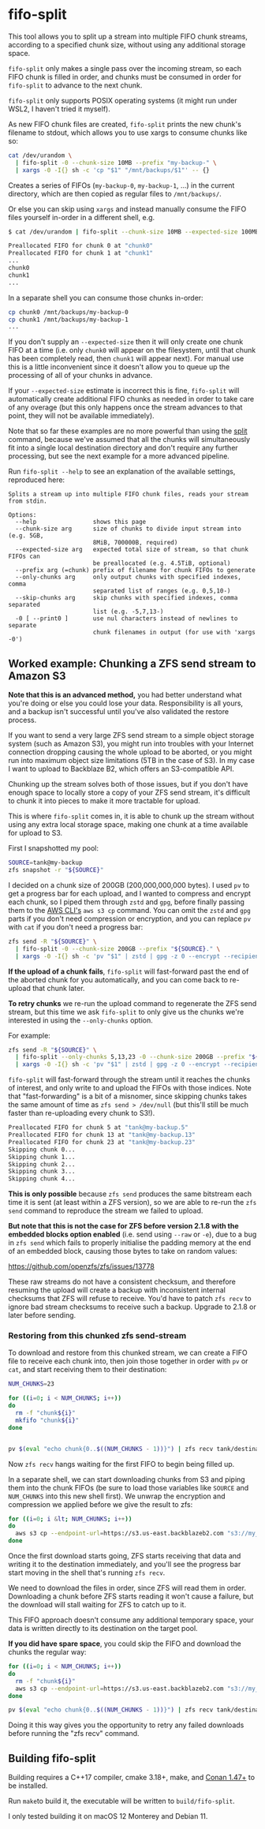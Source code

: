 # fifo-split

This tool allows you to split up a stream into multiple FIFO chunk streams, according to a specified
chunk size, without using any additional storage space. 

`fifo-split` only makes a single pass over the incoming stream, so each FIFO chunk is filled 
in order, and chunks must be consumed in order for `fifo-split` to advance to the next chunk.

`fifo-split` only supports POSIX operating systems (it might run under WSL2, I haven't tried it myself).

As new FIFO chunk files are created, `fifo-split` prints the new chunk's filename to stdout, which allows you to use 
xargs to consume chunks like so:

```bash
cat /dev/urandom \
  | fifo-split -0 --chunk-size 10MB --prefix "my-backup-" \
  | xargs -0 -I{} sh -c 'cp "$1" "/mnt/backups/$1"' -- {}
```

Creates a series of FIFOs (`my-backup-0`, `my-backup-1`, ...) in the current directory, which are then copied as regular 
files to `/mnt/backups/`.

Or else you can skip using `xargs` and instead manually consume the FIFO files yourself in-order in a different shell, 
e.g.

```bash
$ cat /dev/urandom | fifo-split --chunk-size 10MB --expected-size 100MB

Preallocated FIFO for chunk 0 at "chunk0"
Preallocated FIFO for chunk 1 at "chunk1"
...
chunk0
chunk1
...
```

In a separate shell you can consume those chunks in-order:

```bash
cp chunk0 /mnt/backups/my-backup-0
cp chunk1 /mnt/backups/my-backup-1
...
```

If you don't supply an `--expected-size` then it will only create one chunk FIFO at a time (i.e.
only `chunk0` will appear on the filesystem, until that chunk has been completely read, then `chunk1` will
appear next). For manual use this is a little inconvenient since it doesn't allow you to queue up the processing of
all of your chunks in advance.

If your `--expected-size` estimate is incorrect this is fine, `fifo-split` will automatically create additional FIFO
chunks as needed in order to take care of any overage (but this only happens once the stream advances to that point,
they will not be available immediately).

Note that so far these examples are no more powerful than using the [split](https://linux.die.net/man/1/split) command, 
because we've assumed that all the chunks will simultaneously fit into a single local destination directory and don't 
require any further processing, but see the next example for a more advanced pipeline. 

Run `fifo-split --help` to see an explanation of the available settings, reproduced here:

```
Splits a stream up into multiple FIFO chunk files, reads your stream from stdin.

Options:
  --help                shows this page
  --chunk-size arg      size of chunks to divide input stream into (e.g. 5GB,
                        8MiB, 700000B, required)
  --expected-size arg   expected total size of stream, so that chunk FIFOs can
                        be preallocated (e.g. 4.5TiB, optional)
  --prefix arg (=chunk) prefix of filename for chunk FIFOs to generate
  --only-chunks arg     only output chunks with specified indexes, comma
                        separated list of ranges (e.g. 0,5,10-)
  --skip-chunks arg     skip chunks with specified indexes, comma separated
                        list (e.g. -5,7,13-)
  -0 [ --print0 ]       use nul characters instead of newlines to separate
                        chunk filenames in output (for use with 'xargs -0')
```

## Worked example: Chunking a ZFS send stream to Amazon S3

**Note that this is an advanced method,** you had better understand what you're doing or else 
you could lose your data. Responsibility is all yours, and a backup isn't successful until 
you've also validated the restore process.

If you want to send a very large ZFS send stream to a simple object storage system (such as Amazon S3),
you might run into troubles with your Internet connection dropping causing the whole upload to 
be aborted, or you might run into maximum object size limitations (5TB in the case of S3).
In my case I want to upload to Backblaze B2, which offers an S3-compatible API.

Chunking up the stream solves both of those issues, but if you don't have enough space to locally store a copy of your 
ZFS send stream, it's difficult to chunk it into pieces to make it more tractable for upload.

This is where `fifo-split` comes in, it is able to chunk up the stream without using any extra local storage
space, making one chunk at a time available for upload to S3.

First I snapshotted my pool:

```bash
SOURCE=tank@my-backup
zfs snapshot -r "${SOURCE}"
```

I decided on a chunk size of 200GB (200,000,000,000 bytes). I used `pv` to get a progress bar for each upload, and I 
wanted to compress and encrypt each chunk, so I piped them through `zstd` and `gpg`, before finally passing them to 
the [AWS CLI's](https://aws.amazon.com/cli/) `aws s3 cp` command. You can omit the `zstd` and `gpg` parts if you don't
need compression or encryption, and you can replace `pv` with `cat` if you don't need a progress bar:

```bash
zfs send -R "${SOURCE}" \
  | fifo-split -0 --chunk-size 200GB --prefix "${SOURCE}." \
  | xargs -0 -I{} sh -c 'pv "$1" | zstd | gpg -z 0 --encrypt --recipient n.sherlock@gmail.com | aws s3 cp --expected-size 200000000000 --endpoint-url=https://s3.us-east.backblazeb2.com - "s3://my_backups/$1.zfs.zstd.gpg"' -- {}
```

**If the upload of a chunk fails**, `fifo-split` will fast-forward past the end of the aborted chunk for you 
automatically, and you can come back to re-upload that chunk later. 

**To retry chunks** we re-run the upload command to regenerate the ZFS send stream, but this time we ask
`fifo-split` to only give us the chunks we're interested in using the `--only-chunks` option.

For example:

```bash
zfs send -R "${SOURCE}" \
  | fifo-split --only-chunks 5,13,23 -0 --chunk-size 200GB --prefix "${SOURCE}." \
  | xargs -0 -I{} sh -c 'pv "$1" | zstd | gpg -z 0 --encrypt --recipient n.sherlock@gmail.com | aws s3 cp --expected-size 200000000000 --endpoint-url=https://s3.us-east.backblazeb2.com - "s3://my_backups/$1.zfs.zstd.gpg"' -- {}
```

`fifo-split` will fast-forward through the stream until it reaches the chunks of interest, and only write to and upload 
the FIFOs with those indices. Note that "fast-forwarding" is a bit of a misnomer, since skipping chunks takes the same 
amount of time as `zfs send > /dev/null` (but this'll still be much faster than re-uploading every chunk to S3!).

```bash
Preallocated FIFO for chunk 5 at "tank@my-backup.5"
Preallocated FIFO for chunk 13 at "tank@my-backup.13"
Preallocated FIFO for chunk 23 at "tank@my-backup.23"
Skipping chunk 0...
Skipping chunk 1...
Skipping chunk 2...
Skipping chunk 3...
Skipping chunk 4...
```

**This is only possible** because `zfs send` produces the same bitstream each time it is sent (at least within a ZFS version),
so we are able to re-run the `zfs send` command to reproduce the stream we failed to upload.

**But note that this is not the case for ZFS before version 2.1.8 with the embedded blocks option enabled** (i.e. send using 
`--raw` or `-e`), due to a bug in `zfs send` which fails to properly initialise the padding memory at the end of an 
embedded block, causing those bytes to take on random values:

https://github.com/openzfs/zfs/issues/13778

These raw streams do not have a consistent checksum, and therefore resuming the upload will create a backup with
inconsistent internal checksums that ZFS will refuse to receive. You'd have to patch `zfs recv` to ignore bad stream
checksums to receive such a backup. Upgrade to 2.1.8 or later before sending.

### Restoring from this chunked zfs send-stream

To download and restore from this chunked stream, we can create a FIFO file to receive each chunk into, 
then join those together in order with `pv` or `cat`, and start receiving them to their 
destination:

```bash
NUM_CHUNKS=23

for ((i=0; i < NUM_CHUNKS; i++))
do
  rm -f "chunk${i}"
  mkfifo "chunk${i}"
done


pv $(eval "echo chunk{0..$((NUM_CHUNKS - 1))}") | zfs recv tank/destination
```

Now `zfs recv` hangs waiting for the first FIFO to begin being filled up.

In a separate shell, we can start downloading chunks from S3 and piping them into the chunk 
FIFOs (be sure to load those variables like `SOURCE` and `NUM_CHUNKS` into this new shell first). We unwrap 
the encryption and compression we applied before we give the result to zfs:

```bash
for ((i=0; i &lt; NUM_CHUNKS; i++))
do
  aws s3 cp --endpoint-url=https://s3.us-east.backblazeb2.com "s3://my_backups/${SOURCE}.${i}.zfs.zstd.gpg" - | gpg2 --decrypt | zstd -d > "chunk${i}"
done
```

Once the first download starts going, ZFS starts receiving that data and writing it to the 
destination immediately, and you'll see the progress bar start moving in the shell that's 
running `zfs recv`.

We need to download the files in order, since ZFS will read them in order. Downloading a chunk 
before ZFS starts reading it won't cause a failure, but the download will stall waiting for ZFS 
to catch up to it.

This FIFO approach doesn't consume any additional temporary space, your data is written directly 
to its destination on the target pool.

**If you did have spare space**, you could skip the FIFO and download the chunks the regular way:</p>

```bash
for ((i=0; i < NUM_CHUNKS; i++))
do
  rm -f "chunk${i}"
  aws s3 cp --endpoint-url=https://s3.us-east.backblazeb2.com "s3://my_backups/${SOURCE}.${i}.zfs.zstd.gpg" - | gpg2 --decrypt | zstd -d > "chunk${i}"
done

pv $(eval "echo chunk{0..$((NUM_CHUNKS - 1))}") | zfs recv tank/destination
```

Doing it this way gives you the opportunity to retry any failed downloads before running the "zfs recv" command.

## Building fifo-split

Building requires a C++17 compiler, cmake 3.18+, make, and [Conan 1.47+](https://conan.io/) 
to be installed. 

Run `make`to build it, the executable will be written to `build/fifo-split`.

I only tested building it on macOS 12 Monterey and Debian 11.